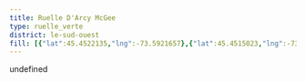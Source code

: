 ```yaml
---
title: Ruelle D'Arcy McGee
type: ruelle_verte
district: le-sud-ouest
fill: [{"lat":45.4522135,"lng":-73.5921657},{"lat":45.4515023,"lng":-73.5918868}]
---
```


undefined